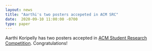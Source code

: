 ```yaml
---
layout: news
title: "Aarthi's two posters accepeted in ACM SRC"
date:  2020-09-10 11:00:00 -0700
type: paper
---
```


Aarthi Koripelly has two posters accepted in [ACM Student Research Competition](https://src.acm.org/about). Congratulations!
